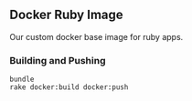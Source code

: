 ## Docker Ruby Image

Our custom docker base image for ruby apps.


### Building and Pushing

```
bundle
rake docker:build docker:push
```
